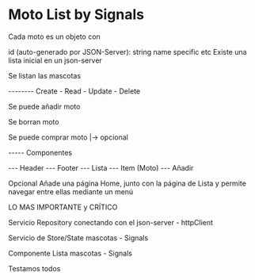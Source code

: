 # Moto List by Signals

Cada moto es un objeto con

id (auto-generado por JSON-Server): string
name
specific
etc
Existe una lista inicial en un json-server

Se listan las mascotas

-------- Create - Read - Update - Delete

Se puede añadir moto

Se borran moto

Se puede comprar moto |-> opcional

----- Componentes

--- Header --- Footer --- Lista --- Item (Moto) --- Añadir

Opcional
Añade una página Home, junto con la página de Lista y permite navegar entre ellas mediante un menú

LO MAS IMPORTANTE y CRÍTICO

Servicio Repository conectando con el json-server - httpClient

Servicio de Store/State mascotas - Signals

Componente Lista mascotas - Signals

Testamos todos
